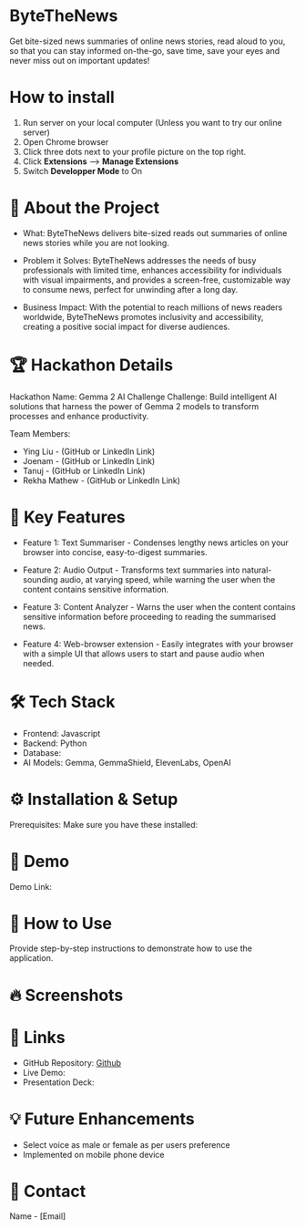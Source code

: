 # ByteTheNews
Get bite-sized news summaries of online news stories, read aloud to you, so that you can stay informed on-the-go, save time, save your eyes and never miss out on important updates!

# How to install
1. Run server on your local computer (Unless you want to try our online server)
2. Open Chrome browser
3. Click three dots next to your profile picture on the top right.
4. Click **Extensions** --> **Manage Extensions**
5. Switch **Developper Mode** to On
# 🚀 About the Project
- What: ByteTheNews delivers bite-sized reads out summaries of online news stories while you are not looking.

- Problem it Solves: ByteTheNews addresses the needs of busy professionals with limited time, enhances accessibility for individuals with visual impairments, and provides a screen-free, customizable way to consume news, perfect for unwinding after a long day.

- Business Impact: With the potential to reach millions of news readers worldwide, ByteTheNews promotes inclusivity and accessibility, creating a positive social impact for diverse audiences.

# 🏆 Hackathon Details

Hackathon Name: Gemma 2 AI Challenge
Challenge: Build intelligent AI solutions that harness the power of Gemma 2 models to transform processes and enhance productivity.

Team Members:
- Ying Liu - (GitHub or LinkedIn Link)
- Joenam - (GitHub or LinkedIn Link)
- Tanuj - (GitHub or LinkedIn Link)
- Rekha Mathew - (GitHub or LinkedIn Link)

# 🎯 Key Features

- Feature 1: Text Summariser - Condenses lengthy news articles on your browser into concise, easy-to-digest summaries. 

- Feature 2: Audio Output - Transforms text summaries into natural-sounding audio, at varying speed, while warning the user when the content contains sensitive information. 

- Feature 3: Content Analyzer - Warns the user when the content contains sensitive information before proceeding to reading the summarised news. 

- Feature 4: Web-browser extension -  Easily integrates with your browser with a simple UI that allows users to start and pause audio when needed.  

# 🛠️ Tech Stack

- Frontend: Javascript
- Backend: Python
- Database: 
- AI Models: Gemma, GemmaShield, ElevenLabs, OpenAI

# ⚙️ Installation & Setup
Prerequisites: Make sure you have these installed:

# 🎥 Demo
Demo Link: 

# 📖 How to Use
Provide step-by-step instructions to demonstrate how to use the application.

# 🔥 Screenshots

# 🔗 Links
- GitHub Repository: [Github](https://github.com/sophia172/Gemma2-Hackthon ) 
- Live Demo: 
- Presentation Deck: 

# 💡 Future Enhancements
- Select voice as male or female as per users preference 
- Implemented on mobile phone device 

# 📧 Contact
Name - [Email]